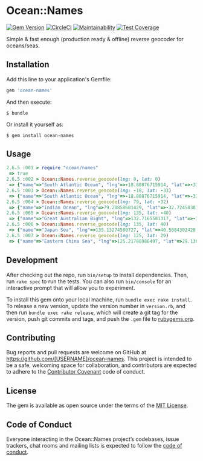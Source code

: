 # Ocean::Names

[![Gem Version](https://badge.fury.io/rb/ocean-names.svg)](https://badge.fury.io/rb/ocean-names)
[![CircleCI](https://circleci.com/gh/skcc321/ocean-names/tree/master.svg?style=svg)](https://circleci.com/gh/skcc321/ocean-names/tree/master)
[![Maintainability](https://api.codeclimate.com/v1/badges/1f06ba3f12a4408c402b/maintainability)](https://codeclimate.com/github/skcc321/ocean-names/maintainability)
[![Test Coverage](https://api.codeclimate.com/v1/badges/1f06ba3f12a4408c402b/test_coverage)](https://codeclimate.com/github/skcc321/ocean-names/test_coverage)

Simple & fast enough (production ready & offline) reverse geocoder for oceans/seas.

## Installation

Add this line to your application's Gemfile:

```ruby
gem 'ocean-names'
```

And then execute:

    $ bundle

Or install it yourself as:

    $ gem install ocean-names

## Usage

```ruby
2.6.5 :001 > require "ocean/names"
 => true
2.6.5 :002 > Ocean::Names.reverse_geocode(lng: 0, lat: 0)
 => {"name"=>"South Atlantic Ocean", "lng"=>-18.80876715914, "lat"=>-33.73239551445, "min_lng"=>-69.60083675371, "min_lat"=>-60, "max_lng"=>20.00904913827, "max_lat"=>0.07510554798, "area"=>40501812}
2.6.5 :003 > Ocean::Names.reverse_geocode(lng: -18, lat: -33)
 => {"name"=>"South Atlantic Ocean", "lng"=>-18.80876715914, "lat"=>-33.73239551445, "min_lng"=>-69.60083675371, "min_lat"=>-60, "max_lng"=>20.00904913827, "max_lat"=>0.07510554798, "area"=>40501812}
2.6.5 :004 > Ocean::Names.reverse_geocode(lng: 79, lat: -32)
 => {"name"=>"Indian Ocean", "lng"=>79.20858601429, "lat"=>-32.72458381046, "min_lng"=>20.00261595272, "min_lat"=>-60, "max_lng"=>146.8982192222, "max_lat"=>10.44499945636, "area"=>58230954}
2.6.5 :005 > Ocean::Names.reverse_geocode(lng: 135, lat: -40)
 => {"name"=>"Great Australian Bight", "lng"=>132.7165581317, "lat"=>-36.72591576597, "min_lng"=>117.6141982382, "min_lat"=>-43.56601647135, "max_lng"=>146.23115575344, "max_lat"=>-31.46366941901, "area"=>1326209}
2.6.5 :006 > Ocean::Names.reverse_geocode(lng: 135, lat: 40)
 => {"name"=>"Japan Sea", "lng"=>135.13274500727, "lat"=>40.5084302428, "min_lng"=>125.8013889, "min_lat"=>32.57501368363, "max_lng"=>142.2638347153, "max_lat"=>51.74733316939, "area"=>1066307}
2.6.5 :007 > Ocean::Names.reverse_geocode(lng: 125, lat: 29)
 => {"name"=>"Eastern China Sea", "lng"=>125.21708986497, "lat"=>29.13089135213, "min_lng"=>118.47804582106, "min_lat"=>24.05760752069, "max_lng"=>131.1322036827, "max_lat"=>33.37195920955, "area"=>761356}
```

## Development

After checking out the repo, run `bin/setup` to install dependencies. Then, run `rake spec` to run the tests. You can also run `bin/console` for an interactive prompt that will allow you to experiment.

To install this gem onto your local machine, run `bundle exec rake install`. To release a new version, update the version number in `version.rb`, and then run `bundle exec rake release`, which will create a git tag for the version, push git commits and tags, and push the `.gem` file to [rubygems.org](https://rubygems.org).

## Contributing

Bug reports and pull requests are welcome on GitHub at https://github.com/[USERNAME]/ocean-names. This project is intended to be a safe, welcoming space for collaboration, and contributors are expected to adhere to the [Contributor Covenant](http://contributor-covenant.org) code of conduct.

## License

The gem is available as open source under the terms of the [MIT License](https://opensource.org/licenses/MIT).

## Code of Conduct

Everyone interacting in the Ocean::Names project’s codebases, issue trackers, chat rooms and mailing lists is expected to follow the [code of conduct](https://github.com/[USERNAME]/ocean-names/blob/master/CODE_OF_CONDUCT.md).
